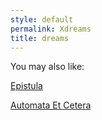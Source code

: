 ```yaml
---
style: default
permalink: Xdreams
title: dreams
---
```

You may also like:

[Epistula](http://scp-wiki.net/epistula)

[Automata Et Cetera](http://scp-wiki.net/automata-et-cetera)
